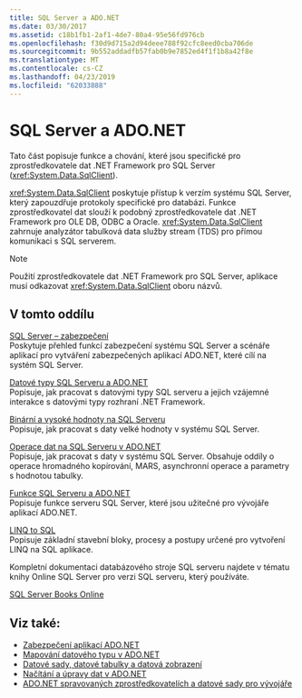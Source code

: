 ```yaml
---
title: SQL Server a ADO.NET
ms.date: 03/30/2017
ms.assetid: c18b1fb1-2af1-4de7-80a4-95e56fd976cb
ms.openlocfilehash: f30d9d715a2d94deee788f92cfc8eed0cba706de
ms.sourcegitcommit: 9b552addadfb57fab0b9e7852ed4f1f1b8a42f8e
ms.translationtype: MT
ms.contentlocale: cs-CZ
ms.lasthandoff: 04/23/2019
ms.locfileid: "62033888"
---
```

# <a name="sql-server-and-adonet"></a>SQL Server a ADO.NET
Tato část popisuje funkce a chování, které jsou specifické pro zprostředkovatele dat .NET Framework pro SQL Server (<xref:System.Data.SqlClient>).  
  
 <xref:System.Data.SqlClient> poskytuje přístup k verzím systému SQL Server, který zapouzdřuje protokoly specifické pro databázi. Funkce zprostředkovatel dat slouží k podobný zprostředkovatele dat .NET Framework pro OLE DB, ODBC a Oracle. <xref:System.Data.SqlClient> zahrnuje analyzátor tabulková data služby stream (TDS) pro přímou komunikaci s SQL serverem.  
  
> [!NOTE]
>  Použití zprostředkovatele dat .NET Framework pro SQL Server, aplikace musí odkazovat <xref:System.Data.SqlClient> oboru názvů.  
  
## <a name="in-this-section"></a>V tomto oddílu  
 [SQL Server – zabezpečení](../../../../../docs/framework/data/adonet/sql/sql-server-security.md)  
 Poskytuje přehled funkcí zabezpečení systému SQL Server a scénáře aplikací pro vytváření zabezpečených aplikací ADO.NET, které cílí na systém SQL Server.  
  
 [Datové typy SQL Serveru a ADO.NET](../../../../../docs/framework/data/adonet/sql/sql-server-data-types.md)  
 Popisuje, jak pracovat s datovými typy SQL serveru a jejich vzájemné interakce s datovými typy rozhraní .NET Framework.  
  
 [Binární a vysoké hodnoty na SQL Serveru](../../../../../docs/framework/data/adonet/sql/sql-server-binary-and-large-value-data.md)  
 Popisuje, jak pracovat s daty velké hodnoty v systému SQL Server.  
  
 [Operace dat na SQL Serveru v ADO.NET](../../../../../docs/framework/data/adonet/sql/sql-server-data-operations.md)  
 Popisuje, jak pracovat s daty v systému SQL Server. Obsahuje oddíly o operace hromadného kopírování, MARS, asynchronní operace a parametry s hodnotou tabulky.  
  
 [Funkce SQL Serveru a ADO.NET](../../../../../docs/framework/data/adonet/sql/sql-server-features-and-adonet.md)  
 Popisuje funkce serveru SQL Server, které jsou užitečné pro vývojáře aplikací ADO.NET.  
  
 [LINQ to SQL](../../../../../docs/framework/data/adonet/sql/linq/index.md)  
 Popisuje základní stavební bloky, procesy a postupy určené pro vytvoření LINQ na SQL aplikace.  
  
 Kompletní dokumentaci databázového stroje SQL serveru najdete v tématu knihy Online SQL Server pro verzi SQL serveru, který používáte.  
  
 [SQL Server Books Online](/sql/sql-server/sql-server-technical-documentation)  
  
## <a name="see-also"></a>Viz také:

- [Zabezpečení aplikací ADO.NET](../../../../../docs/framework/data/adonet/securing-ado-net-applications.md)
- [Mapování datového typu v ADO.NET](../../../../../docs/framework/data/adonet/data-type-mappings-in-ado-net.md)
- [Datové sady, datové tabulky a datová zobrazení](../../../../../docs/framework/data/adonet/dataset-datatable-dataview/index.md)
- [Načítání a úpravy dat v ADO.NET](../../../../../docs/framework/data/adonet/retrieving-and-modifying-data.md)
- [ADO.NET spravovaných zprostředkovatelích a datové sady pro vývojáře](https://go.microsoft.com/fwlink/?LinkId=217917)
